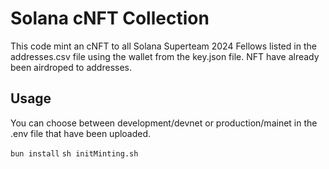 # Solana cNFT Collection
This code mint an cNFT to all Solana Superteam 2024 Fellows listed in the addresses.csv file using the wallet from the key.json file.
NFT have already been airdroped to addresses.

## Usage
You can choose between development/devnet or production/mainet in the .env file that have been uploaded.

```bun install```
```sh initMinting.sh```
